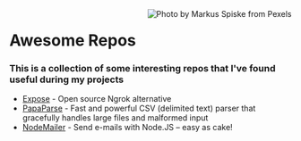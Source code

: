<img src="https://img.icons8.com/fluent/96/000000/github.png" title="Photo by Markus Spiske from Pexels" align="right">

# Awesome Repos 

### This is a collection of some interesting repos that I've found useful during my projects

- [Expose](https://github.com/beyondcode/expose) - Open source Ngrok alternative
- [PapaParse](https://github.com/mholt/PapaParse) - Fast and powerful CSV (delimited text) parser that gracefully handles large files and malformed input
- [NodeMailer](https://github.com/nodemailer/nodemailer) - Send e-mails with Node.JS – easy as cake!